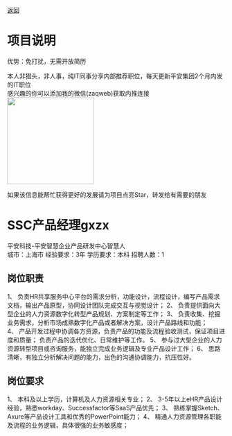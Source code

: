 [返回](../../)

# 项目说明

优势：免打扰，无需开放简历

本人非猎头，非人事，纯IT同事分享内部推荐职位，每天更新平安集团2个月内发的IT职位  
感兴趣的你可以添加我的微信(zaqweb)获取内推连接  
<img src="https://github.com/zaqweb/PA-IT-JOBS/blob/master/WechatICode.jpeg"  height="200" width="200">

如果该信息能帮忙获得更好的发展请为项目点亮Star，转发给有需要的朋友

# SSC产品经理gxzx
平安科技-平安智慧企业产品研发中心智慧人  
城市：上海市 经验要求：3年 学历要求：本科  招聘人数：1

## 岗位职责
1、 负责HR共享服务中心平台的需求分析，功能设计，流程设计，编写产品需求文档，输出产品原型，协同设计团队完成交互与视觉设计；
2、 负责提供面向大型企业的人力资源数字化转型产品规划、方案制定等工作； 
3、 负责收集、挖掘业务需求，分析市场成熟数字化产品或者解决方案，设计产品路线和功能；  
4、 产品开发过程中协调各方资源，负责产品的功能及流程验收测试，保证项目进度和质量； 
负责产品的迭代优化、日常维护等工作。 
5、 参与过大型企业的人力资源转型项目或咨询服务，能独立完成业务逻辑及专业产品设计工作； 
6、 思路清晰，有独立分析解决问题的能力，出色的沟通协调能力，抗压性好。

## 岗位要求
1、 本科及以上学历，计算机及人力资源相关专业； 
2、 3-5年以上eHR产品设计经验，熟悉workday、Successfactor等SaaS产品优先； 
3、 熟练掌握Sketch、Axure等产品设计工具和优秀的PowerPoint能力；
4、 精通人力资源管理各职能及流程的业务逻辑，具体很强的业务敏感度；




